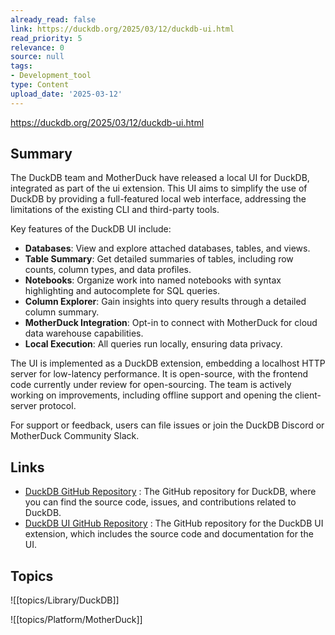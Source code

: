 ```yaml
---
already_read: false
link: https://duckdb.org/2025/03/12/duckdb-ui.html
read_priority: 5
relevance: 0
source: null
tags:
- Development_tool
type: Content
upload_date: '2025-03-12'
---
```


https://duckdb.org/2025/03/12/duckdb-ui.html
## Summary

The DuckDB team and MotherDuck have released a local UI for DuckDB, integrated as part of the ui extension. This UI aims to simplify the use of DuckDB by providing a full-featured local web interface, addressing the limitations of the existing CLI and third-party tools.

Key features of the DuckDB UI include:

- **Databases**: View and explore attached databases, tables, and views.
- **Table Summary**: Get detailed summaries of tables, including row counts, column types, and data profiles.
- **Notebooks**: Organize work into named notebooks with syntax highlighting and autocomplete for SQL queries.
- **Column Explorer**: Gain insights into query results through a detailed column summary.
- **MotherDuck Integration**: Opt-in to connect with MotherDuck for cloud data warehouse capabilities.
- **Local Execution**: All queries run locally, ensuring data privacy.

The UI is implemented as a DuckDB extension, embedding a localhost HTTP server for low-latency performance. It is open-source, with the frontend code currently under review for open-sourcing. The team is actively working on improvements, including offline support and opening the client-server protocol.

For support or feedback, users can file issues or join the DuckDB Discord or MotherDuck Community Slack.
## Links

- [DuckDB GitHub Repository](https://github.com/duckdb/duckdb) : The GitHub repository for DuckDB, where you can find the source code, issues, and contributions related to DuckDB.
- [DuckDB UI GitHub Repository](https://github.com/duckdb/duckdb-ui) : The GitHub repository for the DuckDB UI extension, which includes the source code and documentation for the UI.

## Topics

![[topics/Library/DuckDB]]

![[topics/Platform/MotherDuck]]